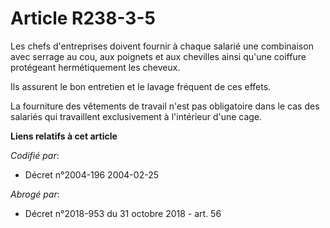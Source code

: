 # Article R238-3-5

Les chefs d'entreprises doivent fournir à chaque salarié une combinaison avec serrage au cou, aux poignets et aux chevilles
ainsi qu'une coiffure protégeant hermétiquement les cheveux.

Ils assurent le bon entretien et le lavage fréquent de ces effets.

La fourniture des vêtements de travail n'est pas obligatoire dans le cas des salariés qui travaillent exclusivement à
l'intérieur d'une cage.

**Liens relatifs à cet article**

_Codifié par_:

  - Décret n°2004-196 2004-02-25

_Abrogé par_:

  - Décret n°2018-953 du 31 octobre 2018 - art. 56
